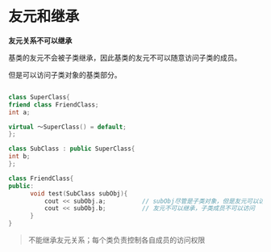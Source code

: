 # 友元和继承

**友元关系不可以继承**

基类的友元不会被子类继承，因此基类的友元不可以随意访问子类的成员。

但是可以访问子类对象的基类部分。

```c++

class SuperClass{
friend class FriendClass;
int a;

virtual ～SuperClass() = default;
};

class SubClass : public SuperClass{
int b;
};

class FriendClass{
public:
      void test(SubClass subObj){
          cout << subObj.a;          // subObj尽管是子类对象，但是友元可以访问其中的基类部分
          cout << subObj.b;          // 友元不可以继承，子类成员不可以访问
      }
}

```

> 不能继承友元关系；每个类负责控制各自成员的访问权限


